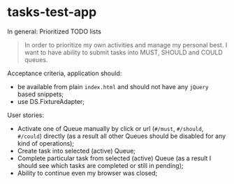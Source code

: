 tasks-test-app
==============
In general: Prioritized TODO lists

> In order to prioritize my own activities and manage my personal best. I want to have ability to submit tasks into MUST, SHOULD and COULD queues.

Acceptance criteria, application should:

* be available from plain `index.html` and should not have any `jQuery` based snippets;
* use DS.FixtureAdapter;

User stories:

* Activate one of Queue manually by click or url (`#/must`, `#/should`, `#/could`) directly (as a result all other Queues should be disabled for any kind of operations);
* Create task into selected (active) Queue;
* Complete particular task from selected (active) Queue (as a result I should see which tasks are completed or still in pending);
* Ability to continue even my browser was closed;

